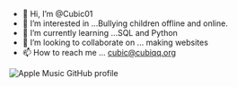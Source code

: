 - 👋 Hi, I’m @Cubic01
- 👀 I’m interested in ...Bullying children offline and online.
- 🌱 I’m currently learning ...SQL and Python
- 💞️ I’m looking to collaborate on ... making websites
- 📫 How to reach me ... cubic@cubiqq.org

![Apple Music GitHub profile](https://music-profile.rayriffy.com/theme/dark.svg?uid=001134.42d9eda1171f4e6191432c5f17059b9a.2005)
<!---
Cubic01/Cubic01 is a ✨ special ✨ repository because its `README.md` (this file) appears on your GitHub profile.
You can click the Preview link to take a look at your changes.
--->
